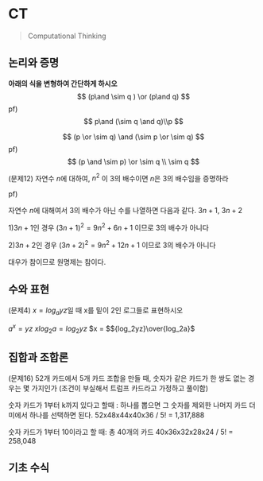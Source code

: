 # CT 

> Computational Thinking



## 논리와 증명

__아래의 식을 변형하여 간단하게 하시오__
$$
(p\and \sim q ) \or (p\and q)
$$
pf)
$$
p\and (\sim q \and q)\\p
$$





$$
(p \or \sim q) \and (\sim p \or \sim q)
$$
pf)
$$
(p \and \sim p) \or \sim q \\ \sim q
$$



(문제12)
자연수 $n$에 대하여, $n^2$ 이 3의 배수이면 $n$은 3의 배수임을 증명하라

pf)

자연수 $n$에 대해여서 3의 배수가 아닌 수를 나열하면 다음과 같다.
$3n+1$, $3n+2$

1)$3n+1$인 경우
$(3n+1)^2 = 9n^2 + 6n + 1$ 이므로 3의 배수가 아니다

2)$3n+2$인 경우
$(3n+2)^2 = 9n^2 + 12n + 1$ 이므로 3의 배수가 아니다

대우가 참이므로 원명제는 참이다.



## 수와 표현

(문제4)
$x=log_a yz$일 때 x를 밑이 2인 로그들로 표현하시오

$a^x = yz$
$xlog_2 a = log_2 yz$
$x = $${log_2yz}\over{log_2a}$



## 집합과 조합론

(문제16)
52개 카드에서 5개 카드 조합을 만들 때, 숫자가 같은 카드가 한 쌍도 없는 경우는 몇 가지인가
(조건이 부실해서 트럼프 카드라고 가정하고 풀이함)

숫자 카드가 1부터 k까지 있다고 할때 : 
하나를 뽑으면 그 숫자를 제외한 나머지 카드 더미에서 하나를 선택하면 된다.
52x48x44x40x36 / 5! = 1,317,888



숫자 카드가 1부터 10이라고 할 때:
총 40개의 카드
40x36x32x28x24 / 5! = 258,048

## 기초 수식

